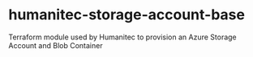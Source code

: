 # humanitec-storage-account-base
Terraform module used by Humanitec to provision an Azure Storage Account and Blob Container
